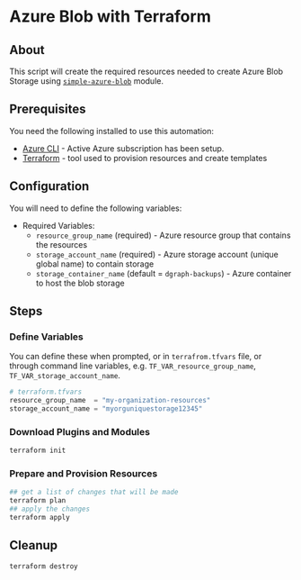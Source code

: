 # Azure Blob with Terraform

## About

This script will create the required resources needed to create Azure Blob Storage using [`simple-azure-blob`](https://github.com/darkn3rd/simple-azure-blob) module.

## Prerequisites

You need the following installed to use this automation:

* [Azure CLI](https://docs.microsoft.com/en-us/cli/azure/install-azure-cli?view=azure-cli-latest) - Active Azure subscription has been setup.
* [Terraform](https://www.terraform.io/downloads.html) - tool used to provision resources and create templates

## Configuration

You will need to define the following variables:

* Required Variables:
  * `resource_group_name` (required) - Azure resource group that contains the resources
  * `storage_account_name` (required) - Azure storage account (unique global name) to contain storage
  * `storage_container_name` (default = `dgraph-backups`) - Azure container to host the blob storage

## Steps

### Define Variables

You can define these when prompted, or in `terrafrom.tfvars` file, or through command line variables, e.g. `TF_VAR_resource_group_name`, `TF_VAR_storage_account_name`.

```terraform
# terraform.tfvars
resource_group_name  = "my-organization-resources"
storage_account_name = "myorguniquestorage12345"
```

### Download Plugins and Modules

```bash
terraform init
```

### Prepare and Provision Resources

```bash
## get a list of changes that will be made
terraform plan
## apply the changes
terraform apply
```

## Cleanup

```bash
terraform destroy
```
